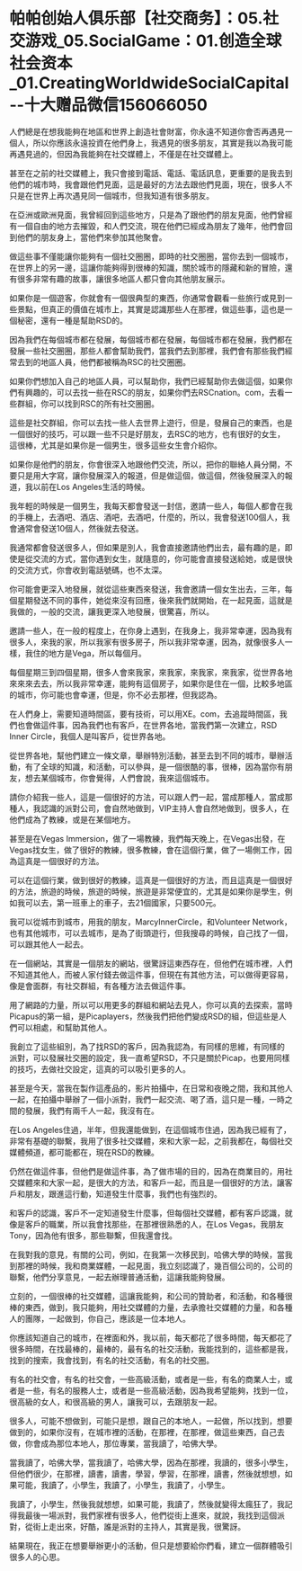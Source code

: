 # 帕帕创始人俱乐部【社交商务】：05.社交游戏_05.SocialGame：01.创造全球社会资本_01.CreatingWorldwideSocialCapital--十大赠品微信156066050

人們總是在想我能夠在地區和世界上創造社會財富，你永遠不知道你會否再遇見一個人，所以你應該永遠投資在他們身上，我遇見的很多朋友，其實是我以為我可能再遇見過的，但因為我能夠在社交媒體上，不僅是在社交媒體上。

甚至在之前的社交媒體上，我只會接到電話、電話、電話訊息，更重要的是我去到他們的城市時，我會跟他們見面，這是最好的方法去跟他們見面，現在，很多人不只是在世界上再次遇見同一個城市，但我知道有很多朋友。

在亞洲或歐洲見面，我曾經回到這些地方，只是為了跟他們的朋友見面，他們曾經有一個自由的地方去摧毀，和人們交流，現在他們已經成為朋友了幾年，他們會回到他們的朋友身上，當他們來參加其他聚會。

做這些事不僅能讓你能夠有一個社交圈圈，即時的社交圈圈，當你去到一個城市，在世界上的另一邊，這讓你能夠得到很棒的知識，關於城市的隱藏和新的冒險，還有很多非常有趣的故事，讓很多地區人都只會向其他朋友展示。

如果你是一個遊客，你就會有一個很典型的東西，你通常會觀看一些旅行或見到一些景點，但真正的價值在城市上，其實是認識那些人在那裡，做這些事，這也是一個秘密，還有一種是幫助RSD的。

因為我們在每個城市都在發展，每個城市都在發展，每個城市都在發展，我們都在發展一些社交圈圈，那些人都會幫助我們，當我們去到那裡，我們會有那些我們經常去到的地區人員，他們都被稱為RSC的社交圈圈。

如果你們想加入自己的地區人員，可以幫助你，我們已經幫助你去做這個，如果你們有興趣的，可以去找一些在RSC的朋友，如果你們去RSCnation。com，去看一些群組，你可以找到RSC的所有社交圈圈。

這些是社交群組，你可以去找一些人去世界上遊行，但是，發展自己的東西，也是一個很好的技巧，可以跟一些不只是好朋友，去RSC的地方，也有很好的女生，這很棒，尤其是如果你是一個男生，很多這些女生會介紹你。

如果你是他們的朋友，你會很深入地跟他們交流，所以，把你的聯絡人員分開，不要只是用大字寫，讓你發展深入的報道，但是做這個，做這個，然後發展深入的報道，我以前在Los Angeles生活的時候。

我年輕的時候是一個男生，我每天都會發送一封信，邀請一些人，每個人都會在我的手機上，去酒吧、酒店、酒吧，去酒吧，什麼的，所以，我會發送100個人，我會通常會發送10個人，然後就去發送。

我通常都會發送很多人，但如果是別人，我會直接邀請他們出去，最有趣的是，即使是從交流的方式，當你遇到女生，就隨意的，你可能會直接發送給她，或是很快的交流方式，你會收到電話號碼，也不太深。

你可能會更深入地發展，就從這些東西來發送，我會邀請一個女生出去，三年，每個星期發送不同的事件，她從來沒有回應，後來我們就開始，在一起見面，這就是我做的，一般的交流，讓我更深入地發展，很驚喜，所以。

邀請一些人，在一般的程度上，在你身上遇到，在我身上，我非常幸運，因為我有很多人，來我的家，所以我家有很多房子，所以我非常幸運，因為，就像很多人一樣，我住的地方是Vega，所以每個月。

每個星期三到四個星期，很多人會來我家，來我家，來我家，來我家，從世界各地來來來去去，所以我非常幸運，能夠有這個房子，如果你是住在一個，比較多地區的城市，你可能也會幸運，但是，你不必去那裡，但我認為。

在人們身上，需要知道時間區，要有技術，可以用XE。com，去追蹤時間區，我們也會做這件事，因為我們也有客戶，在世界各地，當我們第一次建立，RSD Inner Circle，我個人是叫客戶，從世界各地。

從世界各地，幫他們建立一條文章，舉辦特別活動，甚至去到不同的城市，舉辦活動，有了全球的知識，和活動，可以參與，是一個很酷的事，很棒，因為當你有朋友，想去某個城市，你會覺得，人們會說，我來這個城市。

請你介紹我一些人，這是一個很好的方法，可以跟人們一起，當成那種人，當成那種人，我認識的派對公司，會自然地做到，VIP主持人會自然地做到，很多人，在他們成為了教練，或是在某個地方。

甚至是在Vegas Immersion，做了一場教練，我們每天晚上，在Vegas出發，在Vegas找女生，做了很好的教練，很多教練，會在這個行業，做了一場側工作，因為這真是一個很好的方法。

可以在這個行業，做到很好的教練，這真是一個很好的方法，而且這真是一個很好的方法，旅遊的時候，旅遊的時候，旅遊是非常便宜的，尤其是如果你是學生，例如我可以去，第一班車上的車子，去21個國家，只要500元。

我可以從城市到城市，用我的朋友，MarcyInnerCircle，和Volunteer Network，也有其他城市，可以去城市，是為了街頭遊行，但我搜尋的時候，自己找了一個，可以跟其他人一起去。

在一個網站，其實是一個朋友的網站，很驚訝這東西存在，但他們在城市裡，人們不知道其他人，而被人家付錢去做這件事，但現在有其他方法，可以做得更容易，像是會面群，有社交群組，有各種方法去做這件事。

用了網路的力量，所以可以用更多的群組和網站去見人，你可以真的去探索，當時Picapus的第一組，是Picaplayers，然後我們把他們變成RSD的組，但這些是人們可以相處，和幫助其他人。

我創立了這些組別，為了找RSD的客戶，因為我認為，有同樣的思維，有同樣的派對，可以發展社交圈的設定，我一直希望RSD，不只是關於Picap，也要用同樣的技巧，去做社交設定，這真的可以吸引更多的人。

甚至是今天，當我在製作這產品的，影片拍攝中，在日常和夜晚之間，我和其他人一起，在拍攝中舉辦了一個小派對，我們一起交流、喝了酒，這只是一種，一時之間的發展，我們有兩千人一起，我沒有在。

在Los Angeles住過，半年，但我還能做到，在這個城市住過，因為我已經有了，非常有基礎的聯繫，我用了很多社交媒體，來和大家一起，之前我都在，每個社交媒體頻道，都可能都在，現在RSD的教練。

仍然在做這件事，但他們是做這件事，為了做市場的目的，因為在商業目的，用社交媒體來和大家一起，是很大的方法，和客戶一起，而且是一個很好的方法，讓客戶和朋友，跟進這行動，知道發生什麼事，我們也有強烈的。

和客戶的認識，客戶不一定知道發生什麼事，但每個社交媒體，都有客戶認識，就像是客戶的職業，所以我會找那些，在那裡很熟悉的人，在Los Vegas，我朋友Tony，因為他有很多，那些聯繫，但我還會找。

在我對我的意見，有關的公司，例如，在我第一次移民到，哈佛大學的時候，當我到那裡的時候，我和商業媒體，一起見面，我立刻認識了，幾百個公司的，公司的聯繫，他們分享意見，一起去辦理普通活動，這讓我能夠發展。

立刻的，一個很棒的社交媒體，這讓我能夠，和公司的贊助者，和活動，和各種很棒的東西，做到，我只能夠，用社交媒體的力量，去承擔社交媒體的力量，和各種人的團隊，一起做到，你自己，應該是一位本地人。

你應該知道自己的城市，在裡面和外，我以前，每天都花了很多時間，每天都花了很多時間，在找最棒的，最棒的，最有名的社交活動，我能找到的，這些都是我，找到的搜索，我會找到，有名的社交活動，有名的社交圈。

有名的社交會，有名的社交會，一些高級活動，或者是一些，有名的商業人士，或者是一些，有名的服務人士，或者是一些高級活動，因為我希望能夠，找到一位，很高級的女人，和很高級的男人，讓我可以，去跟朋友一起。

很多人，可能不想做到，可能只是想，跟自己的本地人，一起做，所以找到，想要做到的，如果你沒有，在城市裡的活動，在那裡，在那裡，做這些東西，自己去做，你會成為那位本地人，那位專業，當我讀了，哈佛大學。

當我讀了，哈佛大學，當我讀了，哈佛大學，因為在那裡，我讀的，很多小學生，但他們很少，在那裡，讀書，讀書，學習，學習，在那裡，讀書，然後就想想，如果可能，我讀了，小學生，我讀了，小學生，我讀了，小學生。

我讀了，小學生，然後我就想想，如果可能，我讀了，然後就變得太瘋狂了，我記得我最後一場派對，我們家裡有很多人，他們從街上進來，就說，我找到這個派對，從街上走出來，好酷，誰是派對的主持人，其實是我，很驚訝。

結果現在，我正在想要舉辦更小的活動，但只是想要給你們看，建立一個群體吸引很多人的心思。